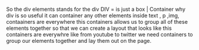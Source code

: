 So the div elements stands for the div
DIV = is just a box | Container
why div is so useful
it can container any other elements inside text , p ,img,
contaainers are everywhere
this containers allows us to group all of these  elements together so that we can
create a layout that looks like this
containers are everywhre like from youtube to twitter
we need containers to group our elements
together and lay them out on the page.